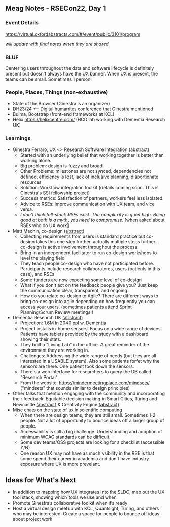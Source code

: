 ## Meag Notes - RSECon22, Day 1
### Event Details
https://virtual.oxfordabstracts.com/#/event/public/3101/program </br>

_will update with final notes when they are shared_

### BLUF
Centering users throughout the data and software lifecycle is definitely present but doesn't always have the UX banner. When UX is present, the teams can be small. Sometimes 1 person.  

### People, Places, Things (non-exhaustive)
- State of the Browser (Ginestra is an organizer)
- DH23/24 <— Digital humanites conference that Ginestra mentioned
- Bulma, Bootstrap (front-end frameworks at KCL)
- Helix https://helixcentre.com/ (HCD lab working with Dementia Research UK)

### Learnings
- Ginestra Ferraro, UX <> Research Software Integration [(abstract)](https://virtual.oxfordabstracts.com/#/event/public/3101/submission/42]) </br>
   - Started with an underlying belief that working together is better than working alone. 
   - Big problem: design is fuzzy and broad 
   - Other Problems: milestones are not synced, dependencies not defined, efficiency is lost, lack of inclusive planning, disportionate resources 
   - Solution: Workflow integration toolkit (details coming soon. This is Ginestra's SSI fellowship project)
   - Success metrics: Satisfaction of partners, workers feel less isolated.
   - Advice to RSEs: improve communication with UX team, and vice versa.
   - _I don’t think full-stack RSEs exist. The complexity is quiet high. Being good at both is a myth, you need to compromise._ [when asked about RSEs who do UX work] 
- Matt Machin, co-design [(abstract)](https://virtual.oxfordabstracts.com/#/event/public/3101/submission/13)
   - Collecting requirements from users is standard practice but co-design takes this one step further, actually multiple steps further… co-design is active involvement throughout the process.
   - Bring in an independent facilitator to run co-design workshops to level the playing field
   - They teach people co-design who have not participated before. Participants include research collaboratores, users (patients in this case), and RSEs
   - Some funders are now expecting some level of co-design
   - What if you don't act on the feedback people give you? Just keep the communication clear, transparent, and ongoing. 
   - How do you relate co-design to Agile? There are different ways to bring co-design into agile depending on how frequently you can access your users. (sometimes patients attend Sprint Planning/Scrum Review meetings!)
- Dementia Research UK [(abstract)](https://virtual.oxfordabstracts.com/#/event/public/3101/submission/78)
   - Projection: 1.6M in 2040 ppl w. Dementia
   - Project installs in-home sensors. Focus on a wide range of devices. Patients have tablets provided by the study with a dashboard showing their stats.
   - They built a "Living Lab" in the office. A great reminder of the environment they are working in. 
   - Challenges: Addressing the wide range of needs (but they are all interested in a USABLE system). Also some patients forfet why the sensors are there. One patient took down the sensors.
   - There's a web interface for researchers to query the DB called "Research Portal"
   - From the website: https://mindermeetingplace.com/mindsets/ ("mindsets" that sounds similar to design principles)
- Other talks that mention engaging with the community and incorporating their feedback: Equitable decision making in Smart Cities, Turing and Newcastle [(abstract)](https://virtual.oxfordabstracts.com/#/event/public/3101/submission/43) & Creativity Engine [(abstract)](https://virtual.oxfordabstracts.com/#/event/public/3101/submission/49)
- Misc chats on the state of ux in scientific computing  
    - When there are design teams, they are still small. Sometimes 1-2 people. Not a lot of opportunity to bounce ideas off a larger group of people.
    - Accessability is still a big challenge. Understanding and adoption of minimum WCAG standards can be difficult.
    - Some dev teams/OSS projects are looking for a checklist (accessible Y/N)
    - One reason UX may not have as much vsibility in the RSE is that some spend their career in academia and don't have industry exposure where UX is more prevelant.

## Ideas for What's Next
- In addition to mapping how UX integrates into the SLDC, map out the UX tool stack, showing which tools we use and when
- Promote Ginestra’s collaborative toolkit when it’s ready
- Host a virtual design meetup with KCL, Quantsight, Turing, and others who may be interested. Create a space for people to bounce off ideas about project work
